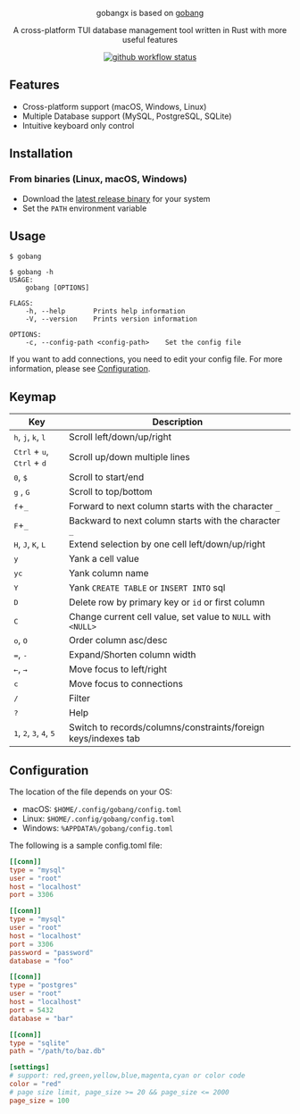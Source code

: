 <div align="center">

gobangx is based on [gobang](https://github.com/TaKO8Ki/gobang)

A cross-platform TUI database management tool written in Rust with more useful features

[![github workflow status](https://img.shields.io/github/workflow/status/xxf098/gobangx/CI/main)](https://github.com/xxf098/gobangx/actions)


</div>

## Features

- Cross-platform support (macOS, Windows, Linux)
- Multiple Database support (MySQL, PostgreSQL, SQLite)
- Intuitive keyboard only control

## Installation

### From binaries (Linux, macOS, Windows)

- Download the [latest release binary](https://github.com/xxf098/gobangx/releases) for your system
- Set the `PATH` environment variable

## Usage

```
$ gobang
```

```
$ gobang -h
USAGE:
    gobang [OPTIONS]

FLAGS:
    -h, --help       Prints help information
    -V, --version    Prints version information

OPTIONS:
    -c, --config-path <config-path>    Set the config file
```

If you want to add connections, you need to edit your config file. For more information, please see [Configuration](#Configuration).

## Keymap

| Key | Description |
| ---- | ---- |
| <kbd>h</kbd>, <kbd>j</kbd>, <kbd>k</kbd>, <kbd>l</kbd> | Scroll left/down/up/right |
| <kbd>Ctrl</kbd> + <kbd>u</kbd>, <kbd>Ctrl</kbd> + <kbd>d</kbd> | Scroll up/down multiple lines |
| <kbd>0</kbd>, <kbd>$</kbd> | Scroll to start/end |
| <kbd>g</kbd> , <kbd>G</kbd> | Scroll to top/bottom |
| <kbd>f</kbd>+<kbd>_</kbd> | Forward to next column starts with the character `_` |
| <kbd>F</kbd>+<kbd>_</kbd> | Backward to next column starts with the character `_` |
| <kbd>H</kbd>, <kbd>J</kbd>, <kbd>K</kbd>, <kbd>L</kbd> | Extend selection by one cell left/down/up/right |
| <kbd>y</kbd> | Yank a cell value |
| <kbd>yc</kbd> | Yank column name |
| <kbd>Y</kbd> | Yank `CREATE TABLE` or `INSERT INTO` sql |
| <kbd>D</kbd> | Delete row by primary key or `id` or first column |
| <kbd>C</kbd> | Change current cell value, set value to `NULL` with `<NULL>` |
| <kbd>o</kbd>, <kbd>O</kbd> | Order column asc/desc |
| <kbd>=</kbd>, <kbd>-</kbd> | Expand/Shorten column width |
| <kbd>←</kbd>, <kbd>→</kbd> | Move focus to left/right |
| <kbd>c</kbd> | Move focus to connections |
| <kbd>/</kbd> | Filter |
| <kbd>?</kbd> | Help |
| <kbd>1</kbd>, <kbd>2</kbd>, <kbd>3</kbd>, <kbd>4</kbd>, <kbd>5</kbd> | Switch to records/columns/constraints/foreign keys/indexes tab |

## Configuration

The location of the file depends on your OS:

- macOS: `$HOME/.config/gobang/config.toml`
- Linux: `$HOME/.config/gobang/config.toml`
- Windows: `%APPDATA%/gobang/config.toml`

The following is a sample config.toml file:

```toml
[[conn]]
type = "mysql"
user = "root"
host = "localhost"
port = 3306

[[conn]]
type = "mysql"
user = "root"
host = "localhost"
port = 3306
password = "password"
database = "foo"

[[conn]]
type = "postgres"
user = "root"
host = "localhost"
port = 5432
database = "bar"

[[conn]]
type = "sqlite"
path = "/path/to/baz.db"

[settings]
# support: red,green,yellow,blue,magenta,cyan or color code 
color = "red"
# page size limit, page_size >= 20 && page_size <= 2000
page_size = 100
```
